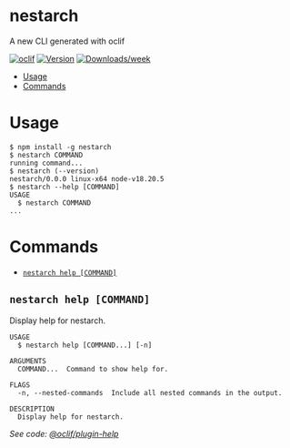 nestarch
=================

A new CLI generated with oclif


[![oclif](https://img.shields.io/badge/cli-oclif-brightgreen.svg)](https://oclif.io)
[![Version](https://img.shields.io/npm/v/nestarch.svg)](https://npmjs.org/package/nestarch)
[![Downloads/week](https://img.shields.io/npm/dw/nestarch.svg)](https://npmjs.org/package/nestarch)


<!-- toc -->
* [Usage](#usage)
* [Commands](#commands)
<!-- tocstop -->
# Usage
<!-- usage -->
```sh-session
$ npm install -g nestarch
$ nestarch COMMAND
running command...
$ nestarch (--version)
nestarch/0.0.0 linux-x64 node-v18.20.5
$ nestarch --help [COMMAND]
USAGE
  $ nestarch COMMAND
...
```
<!-- usagestop -->
# Commands
<!-- commands -->
* [`nestarch help [COMMAND]`](#nestarch-help-command)

## `nestarch help [COMMAND]`

Display help for nestarch.

```
USAGE
  $ nestarch help [COMMAND...] [-n]

ARGUMENTS
  COMMAND...  Command to show help for.

FLAGS
  -n, --nested-commands  Include all nested commands in the output.

DESCRIPTION
  Display help for nestarch.
```

_See code: [@oclif/plugin-help](https://github.com/oclif/plugin-help/blob/v6.2.18/src/commands/help.ts)_
<!-- commandsstop -->
